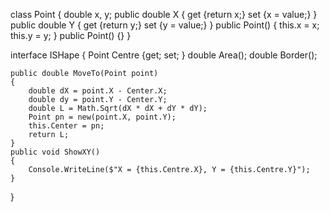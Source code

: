 class Point
{
    double x, y;
    public double X
    {
        get {return x;}
        set {x = value;}
    }
    public double Y
    {
        get {return y;}
        set {y = value;}
    }
    public Point()
    {
        this.x = x;
        this.y = y;
    }
    public Point() {}
}

interface ISHape
{
    Point Centre {get; set; }
    double Area();
    double Border();

    public double MoveTo(Point point)
    {
        double dX = point.X - Center.X;
        double dy = point.Y - Center.Y;
        double L = Math.Sqrt(dX * dX + dY * dY);
        Point pn = new(point.X, point.Y);
        this.Center = pn;
        return L;
    }
    public void ShowXY()
    {
        Console.WriteLine($"X = {this.Centre.X}, Y = {this.Centre.Y}");
    }
}
